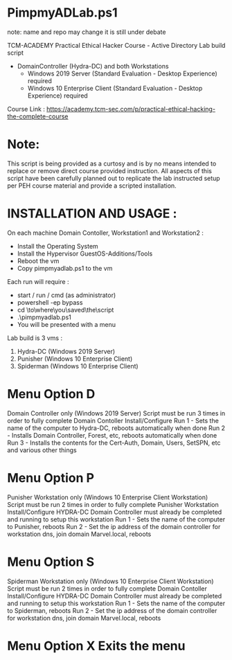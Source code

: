 # PimpmyADLab.ps1 
  note: name and repo may change it is still under debate 

TCM-ACADEMY Practical Ethical Hacker Course - Active Directory Lab build script
 - DomainController (Hydra-DC) and both Workstations
   - Windows 2019 Server (Standard Evaluation - Desktop Experience) required
   - Windows 10 Enterprise Client (Standard Evaluation - Desktop Experience) required

Course Link : 
https://academy.tcm-sec.com/p/practical-ethical-hacking-the-complete-course

# Note: 
  This script is being provided as a curtosy and is by no means intended to replace 
 or remove direct course provided instruction. All aspects of this script have been 
 carefully planned out to replicate the lab instructed setup per PEH course material
 and provide a scripted installation.
 
# INSTALLATION AND USAGE : 
 
 On each machine Domain Contoller, Workstation1 and Workstation2 : 
 - Install the Operating System
 - Install the Hypervisor GuestOS-Additions/Tools
 - Reboot the vm
 - Copy pimpmyadlab.ps1 to the vm
  
Each run will require :
- start / run / cmd (as administrator)
- powershell -ep bypass 
- cd \to\where\you\saved\the\script
- .\pimpmyadlab.ps1
- You will be presented with a menu

 Lab build is 3 vms :
 1. Hydra-DC  (Windows 2019 Server) 
 2. Punisher  (Windows 10 Enterprise Client)
 3. Spiderman (Windows 10 Enterprise Client)

 # Menu Option D 
   Domain Controller only (Windows 2019 Server)
   Script must be run 3 times in order to fully complete Domain Contoller Install/Configure
   Run 1 - Sets the name of the computer to Hydra-DC, reboots automatically when done
   Run 2 - Installs Domain Controller, Forest, etc, reboots automatically when done
   Run 3 - Installs the contents for the Cert-Auth, Domain, Users, SetSPN, etc and various other things

 # Menu Option P 
   Punisher Workstation only (Windows 10 Enterprise Client Workstation)
   Script must be run 2 times in order to fully complete Punisher Workstation Install/Configure
   HYDRA-DC Domain Controller must already be completed and running to setup this workstation
   Run 1 - Sets the name of the computer to Punisher, reboots 
   Run 2 - Set the ip address of the domain controller for workstation dns, join domain Marvel.local, reboots

 # Menu Option S 
   Spiderman Workstation only (Windows 10 Enterprise Client Workstation)
   Script must be run 2 times in order to fully complete Domain Contoller Install/Configure
   HYDRA-DC Domain Controller must already be completed and running to setup this workstation
   Run 1 - Sets the name of the computer to Spiderman, reboots
   Run 2 - Set the ip address of the domain controller for workstation dns, join domain Marvel.local, reboots

 # Menu Option X  Exits the menu 